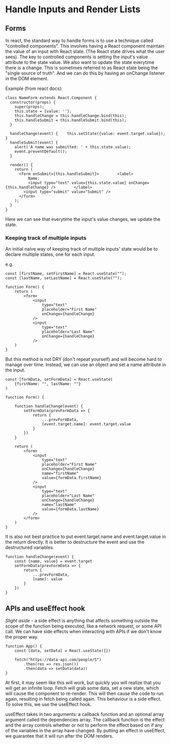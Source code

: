 # Handle Inputs and Render Lists

<h2>Forms</h2>

In react, the standard way to handle forms is to use a technique called "controlled components". This involves having a React component maintain the value of an input with React state. (The React state drives what the user sees). The key to controlled components is setting the input's value attribute to the state value. We also want to update the state everytime there is a change. This is sometimes referred to as React state being the "single source of truth". And we can do this by having an onChange listener in the DOM element. 

Example (from react docs):

```
class NameForm extends React.Component {
  constructor(props) {
    super(props);
    this.state = {value: ''};
    this.handleChange = this.handleChange.bind(this);
    this.handleSubmit = this.handleSubmit.bind(this);
  }

  handleChange(event) {    this.setState({value: event.target.value});  }
  handleSubmit(event) {
    alert('A name was submitted: ' + this.state.value);
    event.preventDefault();
  }

  render() {
    return (
      <form onSubmit={this.handleSubmit}>        <label>
          Name:
          <input type="text" value={this.state.value} onChange={this.handleChange} />        </label>
        <input type="submit" value="Submit" />
      </form>
    );
  }
}
```
Here we can see that everytime the input's value changes, we update the state.

<h3>Keeping track of multiple inputs</h3>
An initial naive way of keeping track of multiple inputs' state would be to declare multiple states, one for each input.

e.g.
```
const [firstName, setFirstName] = React.useState("");
const [lastName, setLastName] = React.useState("");

function Form() {
    return (
        <form>
            <input
                type="text"
                placeholder="First Name"
                onChange={handleChange}
            />
            <input
                type="text"
                placeholder="Last Name"
                onChange={handleChange}
            />
    )
}
```
But this method is not DRY (don't repeat yourself) and will become hard to manage over time. Instead, we can use an object and set a name attribute in the input.

```
const [formData, setFormData] = React.useState(
    {firstName: "", lastName: ""}
)

function Form() {

    function handleChange(event) {
        setFormData(prevFormData => {
            return {
                ...prevFormData,
                [event.target.name]: event.target.value
            }
        })
    }

    return (
        <form>
            <input
                type="text"
                placeholder="First Name"
                onChange={handleChange}
                name="firstName"
                value={formData.firstName}
            />
            <input
                type="text"
                placeholder="Last Name"
                onChange={handleChange}
                name="lastName"
                value={formData.lastName}
            />
        </form>
    )
}
```

It is also not best practice to put event.target.name and event.target.value in the return directly. It is better to destructure the event and use the destructured variables.

```
function handleChange(event) {
    const {name, value} = event.target
    setFormData(prevFormData => {
        return {
            ...prevFormData,
            [name]: value
        }
    })
}
```

<h2>APIs and useEffect hook</h2>

<i>Slight aside</i> - a side effect is anything that affects something outside the scope of the function being executed, like a network request, or some API call. 
We can have side effects when interacting with APIs if we don't know the proper way. 

```
function App() {
    const [data, setData] = React.useState({})

    fetch("https://data-api.com/people/5")
        .then(res => res.json())
        .then(data => setData(data))
}
```

At first, it may seem like this will work, but quickly you will realize that you will get an infinite loop. Fetch will grab some data, set a new state, which will cause the component to re-render. This will then cause the code to run again, resulting in fetch being called again. This behaviour is a side effect. To solve this, we use the useEffect hook.

useEffect takes in two arguments: a callback function and an optional array argument called the dependencies array. The callback function is the effect and the array controls whether or not to perform the effect based on if any of the variables in the array have changed. By putting an effect in useEffect, we guarantee that it will run after the DOM renders. 